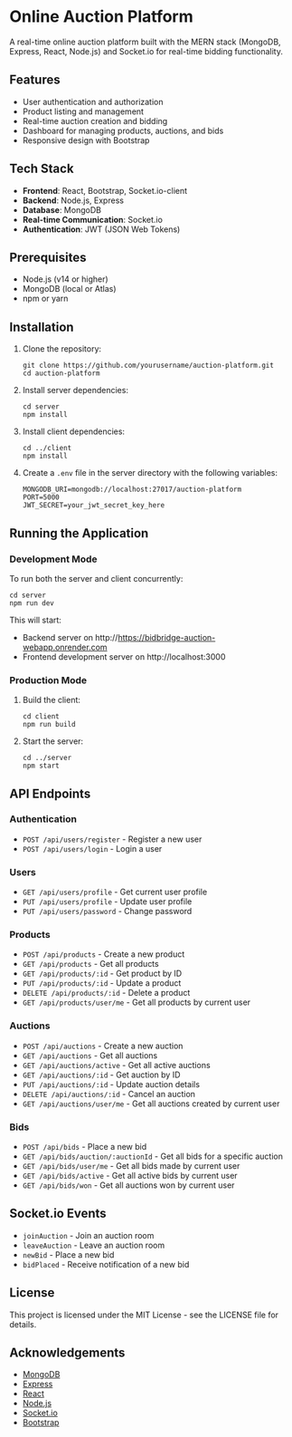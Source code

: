 # Online Auction Platform

A real-time online auction platform built with the MERN stack (MongoDB, Express, React, Node.js) and Socket.io for real-time bidding functionality.

## Features

- User authentication and authorization
- Product listing and management
- Real-time auction creation and bidding
- Dashboard for managing products, auctions, and bids
- Responsive design with Bootstrap

## Tech Stack

- **Frontend**: React, Bootstrap, Socket.io-client
- **Backend**: Node.js, Express
- **Database**: MongoDB
- **Real-time Communication**: Socket.io
- **Authentication**: JWT (JSON Web Tokens)

## Prerequisites

- Node.js (v14 or higher)
- MongoDB (local or Atlas)
- npm or yarn

## Installation

1. Clone the repository:
   ```
   git clone https://github.com/yourusername/auction-platform.git
   cd auction-platform
   ```

2. Install server dependencies:
   ```
   cd server
   npm install
   ```

3. Install client dependencies:
   ```
   cd ../client
   npm install
   ```

4. Create a `.env` file in the server directory with the following variables:
   ```
   MONGODB_URI=mongodb://localhost:27017/auction-platform
   PORT=5000
   JWT_SECRET=your_jwt_secret_key_here
   ```

## Running the Application

### Development Mode

To run both the server and client concurrently:

```
cd server
npm run dev
```

This will start:
- Backend server on http://https://bidbridge-auction-webapp.onrender.com
- Frontend development server on http://localhost:3000

### Production Mode

1. Build the client:
   ```
   cd client
   npm run build
   ```

2. Start the server:
   ```
   cd ../server
   npm start
   ```

## API Endpoints

### Authentication
- `POST /api/users/register` - Register a new user
- `POST /api/users/login` - Login a user

### Users
- `GET /api/users/profile` - Get current user profile
- `PUT /api/users/profile` - Update user profile
- `PUT /api/users/password` - Change password

### Products
- `POST /api/products` - Create a new product
- `GET /api/products` - Get all products
- `GET /api/products/:id` - Get product by ID
- `PUT /api/products/:id` - Update a product
- `DELETE /api/products/:id` - Delete a product
- `GET /api/products/user/me` - Get all products by current user

### Auctions
- `POST /api/auctions` - Create a new auction
- `GET /api/auctions` - Get all auctions
- `GET /api/auctions/active` - Get all active auctions
- `GET /api/auctions/:id` - Get auction by ID
- `PUT /api/auctions/:id` - Update auction details
- `DELETE /api/auctions/:id` - Cancel an auction
- `GET /api/auctions/user/me` - Get all auctions created by current user

### Bids
- `POST /api/bids` - Place a new bid
- `GET /api/bids/auction/:auctionId` - Get all bids for a specific auction
- `GET /api/bids/user/me` - Get all bids made by current user
- `GET /api/bids/active` - Get all active bids by current user
- `GET /api/bids/won` - Get all auctions won by current user

## Socket.io Events

- `joinAuction` - Join an auction room
- `leaveAuction` - Leave an auction room
- `newBid` - Place a new bid
- `bidPlaced` - Receive notification of a new bid

## License

This project is licensed under the MIT License - see the LICENSE file for details.

## Acknowledgements

- [MongoDB](https://www.mongodb.com/)
- [Express](https://expressjs.com/)
- [React](https://reactjs.org/)
- [Node.js](https://nodejs.org/)
- [Socket.io](https://socket.io/)
- [Bootstrap](https://getbootstrap.com/) 